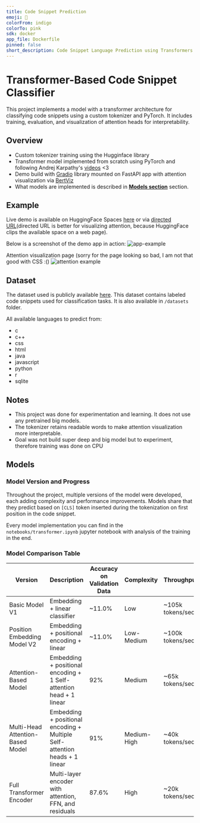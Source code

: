 ```yaml
---
title: Code Snippet Prediction
emoji: 🧠
colorFrom: indigo
colorTo: pink
sdk: docker
app_file: Dockerfile
pinned: false
short_description: Code Snippet Language Prediction using Transformers
---
```


# Transformer-Based Code Snippet Classifier

This project implements a model with a transformer architecture for classifying code snippets using a custom tokenizer and PyTorch. It includes training, evaluation, and visualization of attention heads for interpretability.

## Overview

* Custom tokenizer training using the Hugginface library
* Transformer model implemented from scratch using PyTorch and following Andrej Karpathy's [videos](https://www.youtube.com/watch?v=VMj-3S1tku0&list=PLAqhIrjkxbuWI23v9cThsA9GvCAUhRvKZ) <3
* Demo build with [Gradio](https://www.gradio.app/) library mounted on FastAPI app with attention visualization via [BertViz](https://github.com/jessevig/bertviz)
* What models are implemented is described in [**Models section**](#models) section.

## Example

Live demo is available on HuggingFace Spaces [here](https://huggingface.co/spaces/xsenyaaax/CodeSnippetPrediction) or via [directed URL](https://xsenyaaax-codesnippetprediction.hf.space)(directed URL is better for visualizing attention, because HuggingFace clips the available space on a web page).

Below is a screenshot of the demo app in action:
![app-example](static/app-example.png)


Attention visualization page (sorry for the page looking so bad, I am not that good with CSS :()
![attention example](static/attention-visualize.png)

## Dataset
The dataset used is publicly available [here](https://figshare.com/articles/dataset/Code_Snippets_Dataset/22623331?file=40146943). This dataset contains labeled code snippets used for classification tasks. It is also available in `/datasets` folder.

All available languages to predict from: 
* c
* c++
* css
* html
* java
* javascript
* python
* r
* sqlite

## Notes

* This project was done for experimentation and learning. It does not use any pretrained big models.
* The tokenizer retains readable words to make attention visualization more interpretable.
* Goal was not build super deep and big model but to experiment, therefore training was done on CPU 

## Models

### Model Version and Progress

Throughout the project, multiple versions of the model were developed, each adding complexity and performance improvements. Models share that they predict based on `[CLS]` token inserted during the tokenization on first position in the code snippet. 

Every model implementation you can find in the `notebooks/transformer.ipynb` jupyter notebook with analysis of the training in the end. 

###  Model Comparison Table

| Version                   | Description                                             | Accuracy on Validation Data| Complexity   | Throughput |
|---------------------------|---------------------------------------------------------|--------------|--------------|------------|
| Basic Model V1               | Embedding + linear classifier                          | ~11.0%        | Low          | ~105k tokens/sec       |
| Position Embedding Model V2 | Embedding + positional encoding + linear               | ~11.0%        | Low-Medium   | ~100k tokens/sec       |
| Attention-Based Model     | Embedding + positional encoding + 1 Self-attention head + 1 linear        | 92%        | Medium       | ~65k tokens/sec     |
| Multi-Head Attention-Based Model     | Embedding + positional encoding + Multiple Self-attention heads + 1 linear        | 91%        | Medium-High      | ~40k tokens/sec     |
| Full Transformer Encoder  | Multi-layer encoder with attention, FFN, and residuals | 87.6%        | High         | ~20k tokens/sec        |
